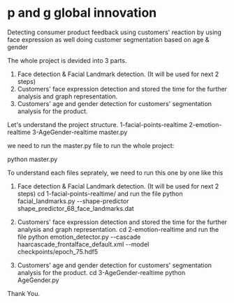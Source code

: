 # p and g global innovation
Detecting consumer product feedback using customers' reaction by using face expression as well doing customer segmentation based on age &amp; gender

The whole project is devided into 3 parts.
1) Face detection & Facial Landmark detection. (It will be used for next 2 steps)
2) Customers' face expression detection and stored the time for the further analysis and graph representation.
3) Customers' age and gender detection for customers' segmentation analysis for the product.

Let's understand the project structure. 
1-facial-points-realtime
2-emotion-realtime
3-AgeGender-realtime
master.py

we need to run the master.py file to run the whole project:

python master.py

To understand each files seprately, we need to run this one by one like this

1) Face detection & Facial Landmark detection. (It will be used for next 2 steps)
cd 1-facial-points-realtime/
and run the file
python facial_landmarks.py --shape-predictor shape_predictor_68_face_landmarks.dat

2) Customers' face expression detection and stored the time for the further analysis and graph representation.
cd 2-emotion-realtime
and run the file
python emotion_detector.py --cascade haarcascade_frontalface_default.xml --model checkpoints/epoch_75.hdf5

3) Customers' age and gender detection for customers' segmentation analysis for the product.
cd 3-AgeGender-realtime
python AgeGender.py

Thank You.

